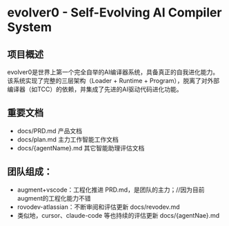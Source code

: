 # evolver0 - Self-Evolving AI Compiler System

## 项目概述

evolver0是世界上第一个完全自举的AI编译器系统，具备真正的自我进化能力。该系统实现了完整的三层架构（Loader + Runtime + Program），脱离了对外部编译器（如TCC）的依赖，并集成了先进的AI驱动代码进化功能。

## 重要文档

- docs/PRD.md  产品文档
- docs/plan.md 主力工作智能工作文档
- docs/{agentName}.md 其它智能助理评估文档

## 团队组成：

- augment+vscode：工程化推进 PRD.md，是团队的主力；//因为目前augment的工程化能力不错
- rovodev-atlassian：不断审阅和评估更新 docs/revodev.md
- 类似地，cursor、claude-code 等也持续的评估更新 docs/{agentNae}.md
